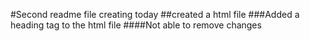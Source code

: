 #Second readme file creating today
##created a html file
###Added a heading tag to the html file
####Not able to remove changes